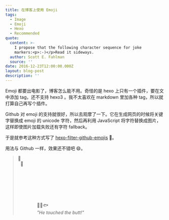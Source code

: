 ```yaml
---
title: 在博客上使用 Emoji
tags:
  - Image
  - Emoji
  - Hexo
  - Recommended
quote:
  content: >-
    I propose that the following character sequence for joke
    markers:<p>:-)</p>Read it sideways.
  author: Scott E. Fahlman
  source: ''
date: 2016-12-23T12:00:00.000Z
layout: blog-post
description: ''
---
```



Emoji 都要出电影了，博客怎么能不用。奇怪的是 hexo 上只有一个插件，要在文中添加 tag，还不支持 hexo3 。我不太喜欢在 markdown 里加各种 tag，所以就打算自己再写个插件。

Github 对 emoji 的支持就很好，所以去观摩了一下。它在生成网页的时候将关键字替换成 emoji 的 unicode 字符，然后再利用 JavaScript 将字符替换成图片，这样即使图片加载失败还有字符 fallback。

于是就参考这种方式写了 [hexo-filter-github-emojis](https://github.com/crimx/hexo-filter-github-emojis) :tada:。

用法与 Github 一样，效果还不错吧 :smile:。

> :speedboat:  
> &nbsp; :tropical_fish:
>
> <br><br><br><br><br>
>
> &emsp;&emsp;&emsp;&emsp; :octopus::dolphin::fish:  
> &emsp;&emsp;&emsp;&emsp; <i>"He touched the butt!"</i>

